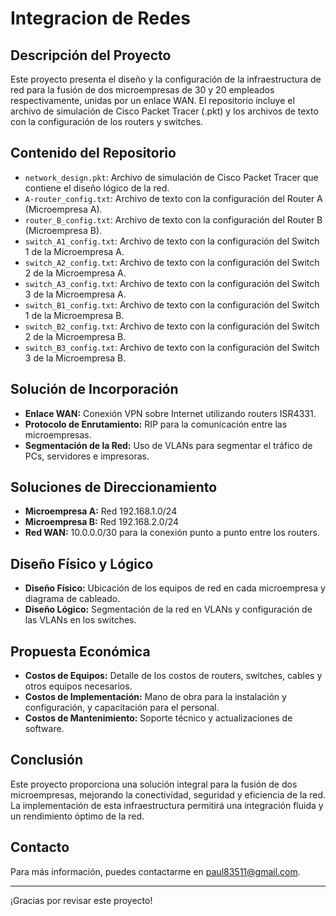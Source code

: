 # Integracion de Redes

## Descripción del Proyecto

Este proyecto presenta el diseño y la configuración de la infraestructura de red para la fusión de dos microempresas de 30 y 20 empleados respectivamente, unidas por un enlace WAN. El repositorio incluye el archivo de simulación de Cisco Packet Tracer (.pkt) y los archivos de texto con la configuración de los routers y switches.

## Contenido del Repositorio

- `network_design.pkt`: Archivo de simulación de Cisco Packet Tracer que contiene el diseño lógico de la red.
- `A-router_config.txt`: Archivo de texto con la configuración del Router A (Microempresa A).
- `router_B_config.txt`: Archivo de texto con la configuración del Router B (Microempresa B).
- `switch_A1_config.txt`: Archivo de texto con la configuración del Switch 1 de la Microempresa A.
- `switch_A2_config.txt`: Archivo de texto con la configuración del Switch 2 de la Microempresa A.
- `switch_A3_config.txt`: Archivo de texto con la configuración del Switch 3 de la Microempresa A.
- `switch_B1_config.txt`: Archivo de texto con la configuración del Switch 1 de la Microempresa B.
- `switch_B2_config.txt`: Archivo de texto con la configuración del Switch 2 de la Microempresa B.
- `switch_B3_config.txt`: Archivo de texto con la configuración del Switch 3 de la Microempresa B.

## Solución de Incorporación

- **Enlace WAN:** Conexión VPN sobre Internet utilizando routers ISR4331.
- **Protocolo de Enrutamiento:** RIP para la comunicación entre las microempresas.
- **Segmentación de la Red:** Uso de VLANs para segmentar el tráfico de PCs, servidores e impresoras.

## Soluciones de Direccionamiento

- **Microempresa A:** Red 192.168.1.0/24
- **Microempresa B:** Red 192.168.2.0/24
- **Red WAN:** 10.0.0.0/30 para la conexión punto a punto entre los routers.

## Diseño Físico y Lógico

- **Diseño Físico:** Ubicación de los equipos de red en cada microempresa y diagrama de cableado.
- **Diseño Lógico:** Segmentación de la red en VLANs y configuración de las VLANs en los switches.

## Propuesta Económica

- **Costos de Equipos:** Detalle de los costos de routers, switches, cables y otros equipos necesarios.
- **Costos de Implementación:** Mano de obra para la instalación y configuración, y capacitación para el personal.
- **Costos de Mantenimiento:** Soporte técnico y actualizaciones de software.

## Conclusión

Este proyecto proporciona una solución integral para la fusión de dos microempresas, mejorando la conectividad, seguridad y eficiencia de la red. La implementación de esta infraestructura permitirá una integración fluida y un rendimiento óptimo de la red.

## Contacto

Para más información, puedes contactarme en paul83511@gmail.com.

---

¡Gracias por revisar este proyecto!
